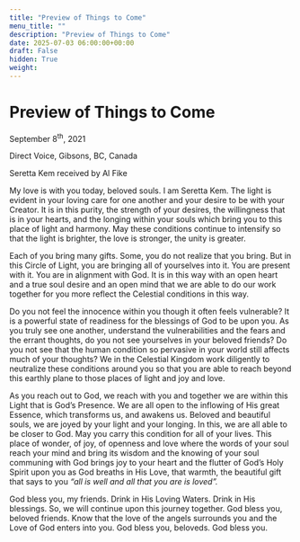 ```yaml
---
title: "Preview of Things to Come"
menu_title: ""
description: "Preview of Things to Come"
date: 2025-07-03 06:00:00+00:00
draft: False
hidden: True
weight:
---
```

# Preview of Things to Come

September 8<sup>th</sup>, 2021

Direct Voice, Gibsons, BC, Canada

Seretta Kem received by Al Fike

My love is with you today, beloved souls. I am Seretta Kem. The light is evident in your loving care for one another and your desire to be with your Creator. It is in this purity, the strength of your desires, the willingness that is in your hearts, and the longing within your souls which bring you to this place of light and harmony. May these conditions continue to intensify so that the light is brighter, the love is stronger, the unity is greater.

Each of you bring many gifts. Some, you do not realize that you bring. But in this Circle of Light, you are bringing all of yourselves into it. You are present with it. You are in alignment with God. It is in this way with an open heart and a true soul desire and an open mind that we are able to do our work together for you more reflect the Celestial conditions in this way.

Do you not feel the innocence within you though it often feels vulnerable? It is a powerful state of readiness for the blessings of God to be upon you. As you truly see one another, understand the vulnerabilities and the fears and the errant thoughts, do you not see yourselves in your beloved friends? Do you not see that the human condition so pervasive in your world still affects much of your thoughts? We in the Celestial Kingdom work diligently to neutralize these conditions around you so that you are able to reach beyond this earthly plane to those places of light and joy and love.

As you reach out to God, we reach with you and together we are within this Light that is God’s Presence. We are all open to the inflowing of His great Essence, which transforms us, and awakens us. Beloved and beautiful souls, we are joyed by your light and your longing. In this, we are all able to be closer to God. May you carry this condition for all of your lives. This place of wonder, of joy, of openness and love where the words of your soul reach your mind and bring its wisdom and the knowing of your soul communing with God brings joy to your heart and the flutter of God’s Holy Spirit upon you as God breaths in His Love, that warmth, the beautiful gift that says to you *“all is well and all that you are is loved”.*

God bless you, my friends. Drink in His Loving Waters. Drink in His blessings. So, we will continue upon this journey together. God bless you, beloved friends. Know that the love of the angels surrounds you and the Love of God enters into you. God bless you, beloveds. God bless you.
